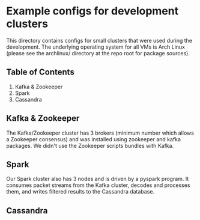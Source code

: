 # Example configs for development clusters

This directory contains configs for small clusters that were used during the development. The underlying operating system for all VMs is Arch Linux (please see the archlinux/ directory at the repo root for package sources).

## Table of Contents
1. Kafka & Zookeeper
2. Spark
3. Cassandra

## Kafka & Zookeeper

The Kafka/Zookeeper cluster has 3 brokers (minimum number which allows a Zookeeper consensus) and was installed using zookeeper and kafka packages. We didn't use the Zookeeper scripts bundles with Kafka.

## Spark

Our Spark cluster also has 3 nodes and is driven by a pyspark program. It consumes packet streams from the Kafka cluster, decodes and processes them, and writes filtered results to the Cassandra database.

## Cassandra
